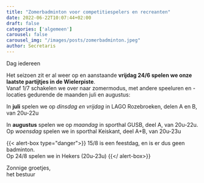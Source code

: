 ```yaml
---
title: "Zomerbadminton voor competitiespelers en recreanten"
date: 2022-06-22T10:07:44+02:00
draft: false
categories: ['algemeen']
carousel: false
carousel_img: "/images/posts/zomerbadminton.jpeg"
author: Secretaris
---
```

Dag iedereen

Het seizoen zit er al weer op en aanstaande __vrijdag 24/6 spelen we onze laatste partijtjes in de Wielerpiste__.<br>
Vanaf 1/7 schakelen we over naar zomermodus, met andere speeluren en -locaties gedurende de maanden juli en augustus:

In __juli__ spelen we op _dinsdag en vrijdag_ in LAGO Rozebroeken, delen A en B, van 20u-22u

In __augustus__ spelen we op _maandag_ in sporthal GUSB, deel A, van 20u-22u.<br>
Op _woensdag_ spelen we in sporthal Keiskant, deel A+B, van 20u-23u

{{< alert-box type="danger">}}
15/8 is een feestdag, en is er dus geen badminton. <br>
Op 24/8 spelen we in Hekers (20u-23u)
{{</ alert-box>}}


Zonnige groetjes,<br>
het bestuur